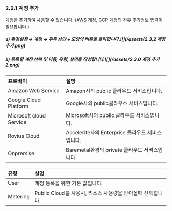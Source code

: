 ### 2.2.1 계정 추가

계정을 추가하여 사용할 수 있습니다. \([AWS 계정](/configuration/provider/add/aws-d504-b85c-bc14-c774-b354-cd94-ac00.md), [GCP 계정](/configuration/provider/add/gcp-d504-b85c-bc14-c774-b354-cd94-ac00.md)의 경우 추가정보 입력이 필요합니다.\)

##### a\)    환경설정 → 계정 → 우측 상단 + 모양의 버튼을 클릭합니다.![](/assets/2.3.2 계정 추가.png)

##### b\) 등록할 계정 선택 및 이름, 유형, 설명을 작성합니다.![](/assets/2.3.0 계정 추가2.png)

| 프로바이 | **설명** |
| :--- | :--- |
| Amazon Web Service | Amazon사의 public 클라우드 서비스입니다. |
| Google Cloud Platform | Google사의 public클라우스 서비스입니다. |
| Microsoft cloud Service | Microsoft사의 public 클라우드 서비스입니다. |
| Rovius Cloud | Accelerite사의 Enterprise 클라우드 서비스입니다. |
| Onpremise | Baremetal환경의 private 클라우드 서비스입니다. |

| **유형** | **설명** |
| :--- | :--- |
| User | 계정 등록을 위한 기본 값입니다. |
| Metering | Public Cloud를 사용시, 리소스 사용량을 받아올때 선택합니다. |



